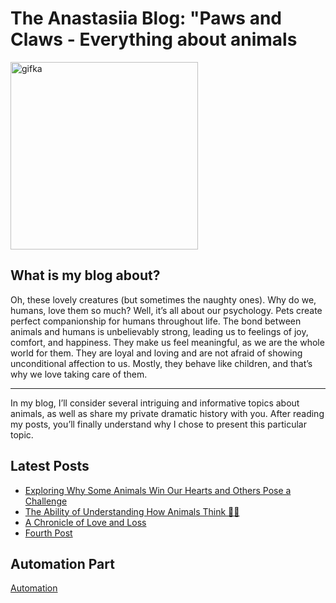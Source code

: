 <div class="home">
  <h1>The Anastasiia Blog: "Paws and Claws - Everything about animals</h1>
  <img width="300" alt="gifka" src="https://media1.giphy.com/media/v1.Y2lkPTc5MGI3NjExbjY3a21vNHYxamY1OWRsejNrZG9yMzhmOHplMHZyZmJoN2Exc2htciZlcD12MV9pbnRlcm5hbF9naWZfYnlfaWQmY3Q9Zw/bcKmIWkUMCjVm/giphy.gif">
  
  <section class="general-info">
    <h2>What is my blog about?</h2>
      Oh, these lovely creatures (but sometimes the naughty ones). Why do we, humans, love them so much? Well, it’s all about our psychology. Pets create perfect companionship for humans
      throughout life. The bond between animals and humans is unbelievably strong, leading us to feelings of joy, comfort, and happiness. They make us feel meaningful, as we are the whole world
      for them. They are loyal and loving and are not afraid of showing unconditional affection to us. Mostly, they behave like children, and that’s why we love taking care of them. <br><hr> In my blog, I’ll consider several intriguing and informative topics about animals, as well as share my private dramatic history with you. After reading my posts, you’ll finally
      understand why I chose to present this particular topic.
  </section>

  <section class="latest-posts">
    <h2>Latest Posts</h2>
    <ul>
      <li><a href="https://23w-gbac.github.io/NastLenBlog/First_Post">Exploring Why Some Animals Win Our Hearts and Others Pose a Challenge </a></li>
      <li><a href="https://23w-gbac.github.io/NastLenBlog/Second_Post">The Ability of Understanding How Animals Think 🐼🧠</a></li>
      <li><a href="Third_Post.md">A Chronicle of Love and Loss</a></li>
      <li><a href="Fourth_Post.md">Fourth Post</a></li>
    </ul>
  </section>
  
  <section class="Automation">
    <h2>Automation Part</h2>
    <a href="https://github.com/23W-GBAC/NastLenBlog/blob/main/Automation.md">Automation</a>
  </section>
</div>

